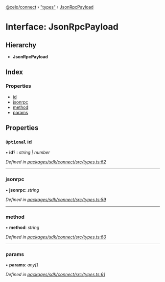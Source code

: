[@celo/connect](../README.md) › ["types"](../modules/_types_.md) › [JsonRpcPayload](_types_.jsonrpcpayload.md)

# Interface: JsonRpcPayload

## Hierarchy

* **JsonRpcPayload**

## Index

### Properties

* [id](_types_.jsonrpcpayload.md#optional-id)
* [jsonrpc](_types_.jsonrpcpayload.md#jsonrpc)
* [method](_types_.jsonrpcpayload.md#method)
* [params](_types_.jsonrpcpayload.md#params)

## Properties

### `Optional` id

• **id**? : *string | number*

*Defined in [packages/sdk/connect/src/types.ts:62](https://github.com/celo-org/celo-monorepo/blob/master/packages/sdk/connect/src/types.ts#L62)*

___

###  jsonrpc

• **jsonrpc**: *string*

*Defined in [packages/sdk/connect/src/types.ts:59](https://github.com/celo-org/celo-monorepo/blob/master/packages/sdk/connect/src/types.ts#L59)*

___

###  method

• **method**: *string*

*Defined in [packages/sdk/connect/src/types.ts:60](https://github.com/celo-org/celo-monorepo/blob/master/packages/sdk/connect/src/types.ts#L60)*

___

###  params

• **params**: *any[]*

*Defined in [packages/sdk/connect/src/types.ts:61](https://github.com/celo-org/celo-monorepo/blob/master/packages/sdk/connect/src/types.ts#L61)*
